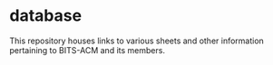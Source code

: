 # database
This repository houses links to various sheets and other information pertaining to BITS-ACM and its members.
